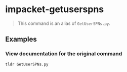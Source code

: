 # impacket-getuserspns

> This command is an alias of `GetUserSPNs.py`.

## Examples

### View documentation for the original command

```bash
tldr GetUserSPNs.py
```
